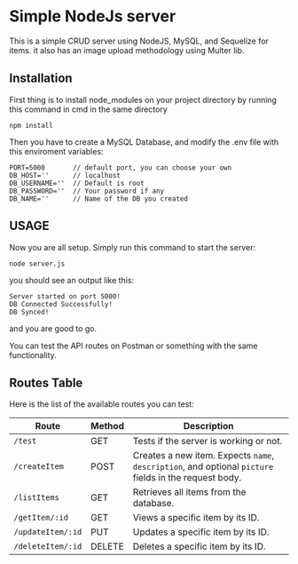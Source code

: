# Simple NodeJs server

This is a simple CRUD server using NodeJS, MySQL, and Sequelize for items.
it also has an image upload methodology using Multer lib.

## Installation
First thing is to install node_modules on your project directory by running this command in cmd in the same directory
```
npm install
```
Then you have to create a MySQL Database, and modify the .env file with this enviroment variables:
```
PORT=5000       // default port, you can choose your own
DB_HOST=''      // localhost
DB_USERNAME=''  // Default is root
DB_PASSWORD=''  // Your password if any
DB_NAME=''      // Name of the DB you created
``` 
## USAGE
Now you are all setup.
Simply run this command to start the server:
```
node server.js
```
you should see an output like this:
```
Server started on port 5000!
DB Connected Successfully!
DB Synced!
```
and you are good to go.

You can test the API routes on Postman or something with the same functionality.


## Routes Table
Here is the list of the available routes you can test:

| Route             | Method | Description                            |
| ----------------- | ------ | -------------------------------------- |
| `/test`           | GET    | Tests if the server is working or not. |
| `/createItem`     | POST   | Creates a new item. Expects `name`, `description`, and optional `picture` fields in the request body. |
| `/listItems`      | GET    | Retrieves all items from the database. |
| `/getItem/:id`    | GET    | Views a specific item by its ID.       |
| `/updateItem/:id` | PUT    | Updates a specific item by its ID.     |
| `/deleteItem/:id` | DELETE | Deletes a specific item by its ID.     |
